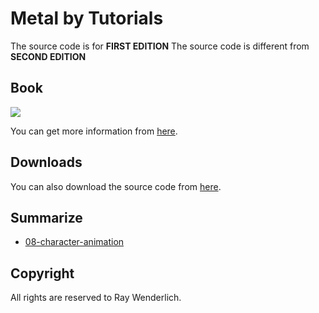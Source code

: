 # Metal by Tutorials

The source code is for **FIRST EDITION** The source code is different from **SECOND EDITION**

## Book

![](https://images-na.ssl-images-amazon.com/images/I/51OcPZOTFpL._SX403_BO1,204,203,200_.jpg)

You can get more information from [here](https://store.raywenderlich.com/products/metal-by-tutorials).

## Downloads

You can also download the source code from [here](https://store.raywenderlich.com/products/metal-by-tutorials-source-code).

## Summarize

* [08-character-animation](https://github.com/daemyung/metal_by_tutorials/tree/master/08-character-animation)

## Copyright

All rights are reserved to Ray Wenderlich.